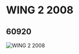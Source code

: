 # WING 2 2008
## 60920
![WING 2 2008](https://lc-www-live-s.legocdn.com/media/bricks/5/2/4542120.jpg)